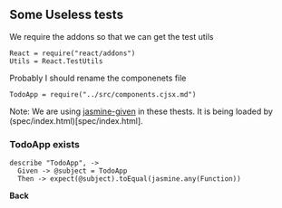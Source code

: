 ## Some Useless tests

We require the addons so that we can get the test utils

    React = require("react/addons")
    Utils = React.TestUtils

Probably I should rename the componenets file

    TodoApp = require("../src/components.cjsx.md")

Note: We are using [jasmine-given](https://github.com/searls/jasmine-given)
in these thests.  It is being loaded by (spec/index.html)[spec/index.html].

### TodoApp exists

    describe "TodoApp", ->
      Given -> @subject = TodoApp
      Then -> expect(@subject).toEqual(jasmine.any(Function))

**Back**
